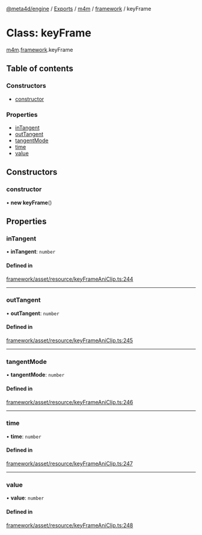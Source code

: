 [@meta4d/engine](../README.md) / [Exports](../modules.md) / [m4m](../modules/m4m.md) / [framework](../modules/m4m.framework.md) / keyFrame

# Class: keyFrame

[m4m](../modules/m4m.md).[framework](../modules/m4m.framework.md).keyFrame

## Table of contents

### Constructors

- [constructor](m4m.framework.keyFrame.md#constructor)

### Properties

- [inTangent](m4m.framework.keyFrame.md#intangent)
- [outTangent](m4m.framework.keyFrame.md#outtangent)
- [tangentMode](m4m.framework.keyFrame.md#tangentmode)
- [time](m4m.framework.keyFrame.md#time)
- [value](m4m.framework.keyFrame.md#value)

## Constructors

### constructor

• **new keyFrame**()

## Properties

### inTangent

• **inTangent**: `number`

#### Defined in

[framework/asset/resource/keyFrameAniClip.ts:244](https://github.com/meta4d-me/meta4d-engine/blob/cf6bfe6/src/framework/asset/resource/keyFrameAniClip.ts#L244)

___

### outTangent

• **outTangent**: `number`

#### Defined in

[framework/asset/resource/keyFrameAniClip.ts:245](https://github.com/meta4d-me/meta4d-engine/blob/cf6bfe6/src/framework/asset/resource/keyFrameAniClip.ts#L245)

___

### tangentMode

• **tangentMode**: `number`

#### Defined in

[framework/asset/resource/keyFrameAniClip.ts:246](https://github.com/meta4d-me/meta4d-engine/blob/cf6bfe6/src/framework/asset/resource/keyFrameAniClip.ts#L246)

___

### time

• **time**: `number`

#### Defined in

[framework/asset/resource/keyFrameAniClip.ts:247](https://github.com/meta4d-me/meta4d-engine/blob/cf6bfe6/src/framework/asset/resource/keyFrameAniClip.ts#L247)

___

### value

• **value**: `number`

#### Defined in

[framework/asset/resource/keyFrameAniClip.ts:248](https://github.com/meta4d-me/meta4d-engine/blob/cf6bfe6/src/framework/asset/resource/keyFrameAniClip.ts#L248)
